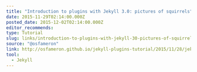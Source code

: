 ```yaml
---
title: "Introduction to plugins with Jekyll 3.0: pictures of squirrels"
date: 2015-11-29T02:14:00.000Z
posted_date: 2015-12-02T02:14:00.000Z
editor_recommends:
type: Tutorial
slug: links/introduction-to-plugins-with-jekyll-30-pictures-of-squirrels
source: "@osfameron"
link: http://osfameron.github.io/jekyll-plugins-tutorial/2015/11/28/jekyll-plugins-tutorial-part-1.html
tool:
  - Jekyll
---
```





